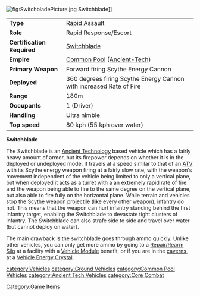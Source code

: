 ![](SwitchbladePicture.jpg "fig:SwitchbladePicture.jpg") Switchblade\]\]

|                            |                                                                                 |
|----------------------------|---------------------------------------------------------------------------------|
| **Type**                   | Rapid Assault                                                                   |
| **Role**                   | Rapid Response/Escort                                                           |
| **Certification Required** | [Switchblade](Switchblade_(Certification) "wikilink")                           |
| **Empire**                 | [Common Pool](Common_Pool "wikilink") ([Ancient-Tech](Ancient-Tech "wikilink")) |
| **Primary Weapon**         | Forward firing Scythe Energy Cannon                                             |
| **Deployed**               | 360 degrees firing Scythe Energy Cannon with increased Rate of Fire             |
| **Range**                  | 180m                                                                            |
| **Occupants**              | 1 (Driver)                                                                      |
| **Handling**               | Ultra nimble                                                                    |
| **Top speed**              | 80 kph (55 kph over water)                                                      |

**Switchblade**

The Switchblade is an [Ancient
Technology](Ancient_Technology "wikilink") based vehicle which has a
fairly heavy amount of armor, but its firepower depends on whether it is
in the deployed or undeployed mode. It travels at a speed similar to
that of an [ATV](ATV "wikilink") with its Scythe energy weapon firing at
a fairly slow rate, with the weapon's movement independent of the
vehicle being limited to only a vertical plane, but when deployed it
acts as a turret with a an extremely rapid rate of fire and the weapon
being able to fire to the same degree on the vertical plane, but also
able to fire fully on the horizontal plane. While terrain and vehicles
stop the Scythe weapon projectile (like every other weapon), infantry do
not. This means that the weapon can hurt infantry standing behind the
first infantry target, enabling the Switchblade to devastate tight
clusters of infantry. The Switchblade can also strafe side to side and
travel over water (but cannot deploy on water).

The main drawback is the switchblade goes through ammo quickly. Unlike
other vehicles, you can only get more ammo by going to a [Repair/Rearm
Silo](Repair/Rearm_Silo "wikilink") at a facility with a [Vehicle
Module](Vehicle_Module "wikilink") benefit, or if you are in the
[caverns](caverns "wikilink"), at a [Vehicle Energy
Crystal](Vehicle_Energy_Crystal "wikilink").

[category:Vehicles](category:Vehicles "wikilink") [category:Ground
Vehicles](category:Ground_Vehicles "wikilink") [category:Common Pool
Vehicles](category:Common_Pool_Vehicles "wikilink") [category:Ancient
Tech Vehicles](category:Ancient_Tech_Vehicles "wikilink") [category:Core
Combat](category:Core_Combat "wikilink")

[Category:Game Items](Category:Game_Items "wikilink")